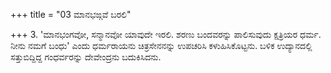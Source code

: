 +++
title = "03 ಮಾನಭಙ್ಗವೆ ಬರಲಿ"

+++
3. 'ಮಾನಭಂಗವೋ, ಸನ್ಮಾನವೋ ಯಾವುದೇ ಇರಲಿ. ಶರಣು ಬಂದವರನ್ನು ಪಾಲಿಸುವುದು ಕ್ಷತ್ರಿಯರ ಧರ್ಮ. ನೀನು ನಮಗೆ ಬಂಧು' ಎಂದು ಧರ್ಮರಾಯನು ಚಿತ್ರಸೇನನನ್ನು ಉಪಚರಿಸಿ ಕಳುಹಿಸಿಕೊಟ್ಟನು. ಬಳಿಕ ಉದ್ಯಾನದಲ್ಲಿ ಸತ್ತುಬಿದ್ದಿದ್ದ ಗಂಧರ್ವರನ್ನು ದೇವೇಂದ್ರನು ಬದುಕಿಸಿದನು.